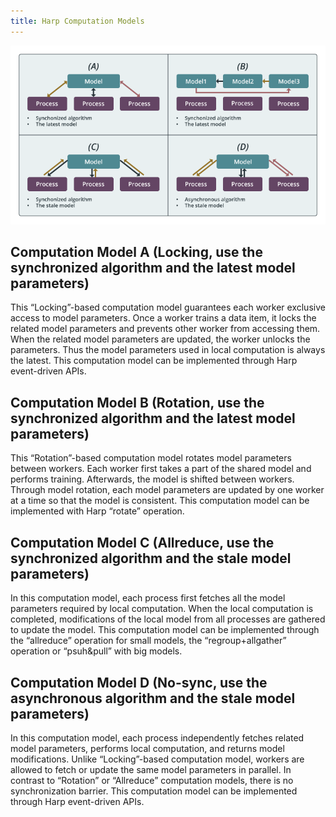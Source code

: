 ```yaml
---
title: Harp Computation Models
---
```


![Inter-node Computation Model](/img/2-4-1.png)

## Computation Model A (Locking, use the synchronized algorithm and the latest model parameters)
This “Locking”-based computation model guarantees each worker exclusive access to model parameters. Once a worker trains a data item, it locks the related model parameters and prevents other worker from accessing them. When the related model parameters are updated, the worker unlocks the parameters. Thus the model parameters used in local computation is always the latest. This computation model can be implemented through Harp event-driven APIs.

## Computation Model B (Rotation, use the synchronized algorithm and the latest model parameters)
This “Rotation”-based computation model rotates model parameters between workers. Each worker first takes a part of the shared model and performs training. Afterwards, the model is shifted between workers. Through model rotation, each model parameters are updated by one worker at a time so that the model is consistent. This computation model can be implemented with Harp “rotate” operation.

## Computation Model C (Allreduce, use the synchronized algorithm and the stale model parameters)
In this computation model, each process first fetches all the model parameters required by local computation. When the local computation is completed, modifications of the local model from all processes are gathered to update the model. This computation model can be implemented through the “allreduce” operation for small models, the “regroup+allgather” operation or “psuh&pull” with big models.

## Computation Model D (No-sync, use the asynchronous algorithm and the stale model parameters)
In this computation model, each process independently fetches related model parameters, performs local computation, and returns model modifications. Unlike “Locking”-based computation model, workers are allowed to fetch or update the same model parameters in parallel. In contrast to “Rotation” or “Allreduce” computation models, there is no synchronization barrier. This computation model can be implemented through Harp event-driven APIs.


